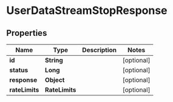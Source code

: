 

# UserDataStreamStopResponse


## Properties

| Name | Type | Description | Notes |
|------------ | ------------- | ------------- | -------------|
|**id** | **String** |  |  [optional] |
|**status** | **Long** |  |  [optional] |
|**response** | **Object** |  |  [optional] |
|**rateLimits** | **RateLimits** |  |  [optional] |



